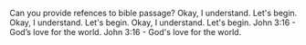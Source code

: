 Can you provide refences to bible passage? Okay, I understand. Let's begin. Okay, I understand. Let's begin.
Okay, I understand. Let's begin.
John 3:16 - God’s love for the world. John 3:16 - God's love for the world. 